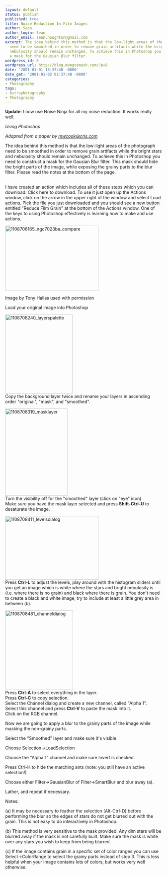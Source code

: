 ```yaml
---
layout: default
status: publish
published: true
title: Noise Reduction In Film Images
author: Sean
author_login: Sean
author_email: sean.houghton@gmail.com
excerpt: The idea behind this method is that the low-light areas of the photograph
  need to be smoothed in order to remove grain artifacts while the bright stars and
  nebulosity should remain unchanged. To achieve this in Photoshop you need to construct
  a mask for the Gausian Blur filter.
wordpress_id: 8
wordpress_url: http://blog.mungosmash.com/?p=8
date: '2001-01-01 18:37:48 -0800'
date_gmt: '2001-01-02 02:37:48 -0800'
categories:
- Photography
tags:
- Astrophotography
- Photography
---
```

<strong>Update</strong>: I now use Noise Ninja for all my noise reduction. It works really well.

<em>Using Photoshop</em>

<em>Adapted from a paper by mwcook@cris.com</em>

The idea behind this method is that the low-light areas of the photograph need to be smoothed in order to remove grain artifacts while the bright stars and nebulosity should remain unchanged. To achieve this in Photoshop you need to construct a mask for the Gausian Blur filter. This mask should hide the bright parts of the image, while exposing the grainy parts to the blur filter. Please read the notes at the bottom of the page.

<a id="more"></a><a id="more-8"></a><br />
I have created an action which includes all of these steps which you can download. Click here to download. To use it just open up the Actions window, click on the arrow in the upper right of the window and select Load actions. Pick the file you just downloaded and you should see a new button entitled "Reduce Film Grain" at the bottom of the Actions window. One of the keys to using Photoshop effectively is learning how to make and use actions.

<a href="{{site.url_root}}/assets/data/2008/12/1108708165_ngc7023ba_compare.jpg"><img class="aligncenter size-medium wp-image-217" title="1108708165_ngc7023ba_compare" src="http://blog.mungosmash.com/wp-content/uploads/2001/01/1108708165_ngc7023ba_compare-300x210.jpg" alt="1108708165_ngc7023ba_compare" width="300" height="210" /></a>

Image by Tony Hallas used with permission

Load your original image into Photoshop

<a href="{{site.url_root}}/assets/data/2008/12/1108708240_layerspalette.jpg"><img class="aligncenter size-full wp-image-218" title="1108708240_layerspalette" src="{{site.url_root}}/assets/data/2008/12/1108708240_layerspalette.jpg" alt="1108708240_layerspalette" width="217" height="255" /></a><br />
Copy the background layer twice and rename your layers in ascending order "original", "mask", and "smoothed".

<a href="{{site.url_root}}/assets/data/2008/12/1108708319_masklayer.jpg"><img class="aligncenter size-full wp-image-219" title="1108708319_masklayer" src="{{site.url_root}}/assets/data/2008/12/1108708319_masklayer.jpg" alt="1108708319_masklayer" width="200" height="281" /></a><br />
Turn the visibility off for the "smoothed" layer (click on "eye" icon).<br />
Make sure you have the mask layer selected and press <strong>Shift-Ctrl-U</strong> to desaturate the image.

<a href="{{site.url_root}}/assets/data/2008/12/1108708411_levelsdialog.jpg"><img class="aligncenter size-medium wp-image-220" title="1108708411_levelsdialog" src="http://blog.mungosmash.com/wp-content/uploads/2001/01/1108708411_levelsdialog-300x205.jpg" alt="1108708411_levelsdialog" width="300" height="205" /></a><br />
Press <strong>Ctrl-L</strong> to adjust the levels, play around with the histogram sliders until you get an image which is white where the stars and bright nebulosity is (i.e. where there is no grain) and black where there is grain. You don't need to create a black and white image, try to include at least a little grey area in between (b).

<a href="{{site.url_root}}/assets/data/2008/12/1108708481_channeldialog.jpg"><img class="aligncenter size-full wp-image-221" title="1108708481_channeldialog" src="{{site.url_root}}/assets/data/2008/12/1108708481_channeldialog.jpg" alt="1108708481_channeldialog" width="218" height="256" /></a><br />
Press <strong>Ctrl-A</strong> to select everything in the layer.<br />
Press <strong>Ctrl-C</strong> to copy selection.<br />
Select the Channel dialog and create a new channel, called "Alpha 1".<br />
Select this channel and press <strong>Ctrl-V</strong> to paste the mask into it.<br />
Click on the RGB channel.

Now we are going to apply a blur to the grainy parts of the image while masking the non-grainy parts.

Select the "Smoothed" layer and make sure it's visible

Choose Selection->LoadSelection

Choose the "Alpha 1" channel and make sure Invert is checked.

Press Ctrl-H to hide the marching ants (note: you still have an active selection!)

Choose either Filter->GausianBlur of Filter->SmartBlur and blur away (a).

Lather, and repeat if necessary.

Notes:

(a) It may be necessary to feather the selection (Alt-Ctrl-D) before performing the blur so the edges of stars do not get blurred out with the grain. This is not easy to do interactively in Photoshop.

(b) This method is very sensitive to the mask provided. Any dim stars will be blurred away if the mask is not carefully built. Make sure the mask is white over any stars you wish to keep from being blurred.

(c) If the image contains grain in a specific set of color ranges you can use Select->ColorRange to select the grainy parts instead of step 3. This is less helpful when your image contains lots of colors, but works very well otherwise.

